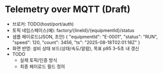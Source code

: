 # Telemetry over MQTT (Draft)

- 브로커: TODO(host/port/auth)
- 토픽 네임스페이스(예): factory/{lineId}/{equipmentId}/status
- 샘플 페이로드(JSON, 초안)
{
  "equipmentId": "E-0001",
  "status": "RUN",
  "speed": 120,
  "count": 3456,
  "ts": "2025-08-18T02:01:18Z"
}
- 화면 반영: 설비 상태 보드(상태/속도/알람), 목표 p95 3–5초 내 갱신
- TODO
  - 실제 토픽/인증 방식
  - 최종 페이로드 필드 정의